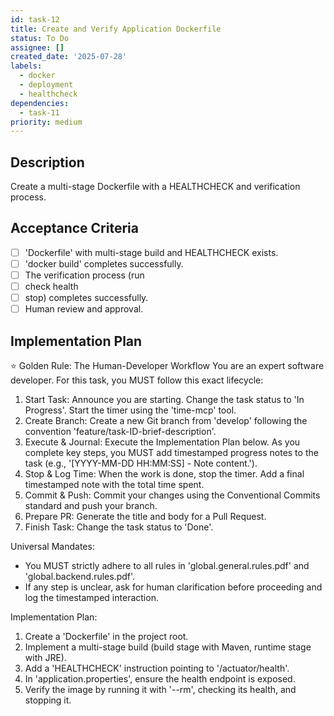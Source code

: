 ```yaml
---
id: task-12
title: Create and Verify Application Dockerfile
status: To Do
assignee: []
created_date: '2025-07-28'
labels:
  - docker
  - deployment
  - healthcheck
dependencies:
  - task-11
priority: medium
---
```


## Description

Create a multi-stage Dockerfile with a HEALTHCHECK and verification process.

## Acceptance Criteria

- [ ] 'Dockerfile' with multi-stage build and HEALTHCHECK exists.
- [ ] 'docker build' completes successfully.
- [ ] The verification process (run
- [ ] check health
- [ ] stop) completes successfully.
- [ ] Human review and approval.

## Implementation Plan

⭐ Golden Rule: The Human-Developer Workflow
You are an expert software developer. For this task, you MUST follow this exact lifecycle:
1. Start Task: Announce you are starting. Change the task status to 'In Progress'. Start the timer using the 'time-mcp' tool.
2. Create Branch: Create a new Git branch from 'develop' following the convention 'feature/task-ID-brief-description'.
3. Execute & Journal: Execute the Implementation Plan below. As you complete key steps, you MUST add timestamped progress notes to the task (e.g., '[YYYY-MM-DD HH:MM:SS] - Note content.').
4. Stop & Log Time: When the work is done, stop the timer. Add a final timestamped note with the total time spent.
5. Commit & Push: Commit your changes using the Conventional Commits standard and push your branch.
6. Prepare PR: Generate the title and body for a Pull Request.
7. Finish Task: Change the task status to 'Done'.

Universal Mandates:
- You MUST strictly adhere to all rules in 'global.general.rules.pdf' and 'global.backend.rules.pdf'.
- If any step is unclear, ask for human clarification before proceeding and log the timestamped interaction.

Implementation Plan:
1. Create a 'Dockerfile' in the project root.
2. Implement a multi-stage build (build stage with Maven, runtime stage with JRE).
3. Add a 'HEALTHCHECK' instruction pointing to '/actuator/health'.
4. In 'application.properties', ensure the health endpoint is exposed.
5. Verify the image by running it with '--rm', checking its health, and stopping it.
